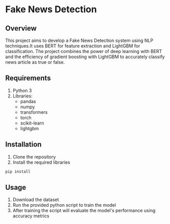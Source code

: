 # Fake News Detection

## Overview
This project aims to develop a Fake News Detection system using NLP techniques.It uses BERT for feature extraction and LightGBM for classification. The project combines the power of deep learning with BERT and the efficiency of gradient boosting with LightGBM to accurately classify news article as true or false.

## Requirements
1. Python 3  
2. Libraries:
    - pandas  
    - numpy  
    - transformers  
    - torch  
    - scikit-learn  
    - lightgbm  

## Installation
1. Clone the repository  
2. Install the required libraries
```c
pip install
```   

## Usage
1. Download the dataset  
2. Run the provided python script to train the model  
3. After training the script will evaluate the model's performance using accuracy metrics  

